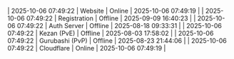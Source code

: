 | 2025-10-06 07:49:22 | Website | Online | 2025-10-06 07:49:19 |
| 2025-10-06 07:49:22 | Registration | Offline | 2025-09-09 16:40:23 |
| 2025-10-06 07:49:22 | Auth Server | Offline | 2025-08-18 09:33:31 |
| 2025-10-06 07:49:22 | Kezan (PvE) | Offline | 2025-08-03 17:58:02 |
| 2025-10-06 07:49:22 | Gurubashi (PvP) | Offline | 2025-08-23 21:44:06 |
| 2025-10-06 07:49:22 | Cloudflare | Online | 2025-10-06 07:49:19 |

